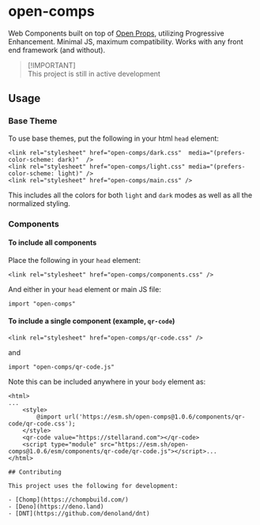 # open-comps

Web Components built on top of [Open Props](https://open-props.style), utilizing
Progressive Enhancement. Minimal JS, maximum compatibility. Works with any front
end framework (and without).

> [!IMPORTANT]\
> This project is still in active development

## Usage

### Base Theme

To use base themes, put the following in your html `head` element:

```
<link rel="stylesheet" href="open-comps/dark.css"  media="(prefers-color-scheme: dark)"  />
<link rel="stylesheet" href="open-comps/light.css" media="(prefers-color-scheme: light)" />
<link rel="stylesheet" href="open-comps/main.css" />
```

This includes all the colors for both `light` and `dark` modes as well as all
the normalized styling.

### Components

#### To include all components

Place the following in your `head` element:

```
<link rel="stylesheet" href="open-comps/components.css" />
```

And either in your `head` element or main JS file:

```
import "open-comps"
```

#### To include a single component (example, `qr-code`)

```
<link rel="stylesheet" href="open-comps/qr-code.css" />
```

and

```
import "open-comps/qr-code.js"
```

Note this can be included anywhere in your `body` element as:

```
<html>
...
    <style>
        @import url('https://esm.sh/open-comps@1.0.6/components/qr-code/qr-code.css');
    </style>
    <qr-code value="https://stellarand.com"></qr-code>
    <script type="module" src="https://esm.sh/open-comps@1.0.6/esm/components/qr-code/qr-code.js"></script>...
</html>

## Contributing

This project uses the following for development:

- [Chomp](https://chompbuild.com/)
- [Deno](https://deno.land)
- [DNT](https://github.com/denoland/dnt)
```
